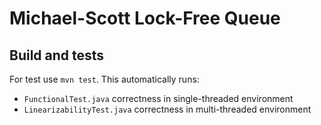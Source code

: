 # Michael-Scott Lock-Free Queue
## Build and tests
For test use `mvn test`. This automatically runs:

* `FunctionalTest.java` correctness in single-threaded environment
* `LinearizabilityTest.java` correctness in multi-threaded environment